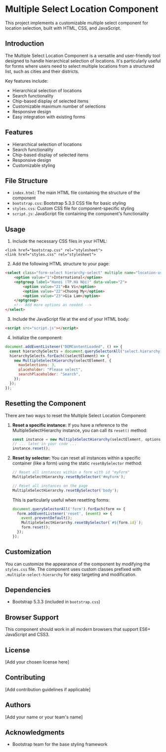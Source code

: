 # Multiple Select Location Component

This project implements a customizable multiple select component for location selection, built with HTML, CSS, and JavaScript.

## Introduction

The Multiple Select Location Component is a versatile and user-friendly tool designed to handle hierarchical selection of locations. It's particularly useful for forms where users need to select multiple locations from a structured list, such as cities and their districts.

Key features include:
- Hierarchical selection of locations
- Search functionality
- Chip-based display of selected items
- Customizable maximum number of selections
- Responsive design
- Easy integration with existing forms

## Features

- Hierarchical selection of locations
- Search functionality
- Chip-based display of selected items
- Responsive design
- Customizable styling

## File Structure

- `index.html`: The main HTML file containing the structure of the component
- `bootstrap.css`: Bootstrap 5.3.3 CSS file for basic styling
- `styles.css`: Custom CSS file for component-specific styling
- `script.js`: JavaScript file containing the component's functionality

## Usage

1. Include the necessary CSS files in your HTML:

```
<link href="bootstrap.css" rel="stylesheet">
<link href="styles.css" rel="stylesheet">
```

2. Add the following HTML structure to your page:

```html
<select class="form-select hierarchy-select" multiple name="location-user-like">
    <option value="1">International</option>
    <optgroup label="Hanoi (TP.Hà Nội)" data-value="2">
        <option value="21">Ba Vi</option>
        <option value="22">Chuong My</option>
        <option value="23">Gia Lam</option>
    </optgroup>
    <!-- Add more options as needed -->
</select>
```

3. Include the JavaScript file at the end of your HTML body:

```html
<script src="script.js"></script>
```

4. Initialize the component:

```javascript
document.addEventListener("DOMContentLoaded", () => {
  const hierarchySelects = document.querySelectorAll("select.hierarchy-select");
  hierarchySelects.forEach((selectElement) => {
    new MultipleSelectHierarchy(selectElement, {
      maxSelections: 3,
      placeholder: "Please select",
      searchPlaceholder: "Search",
    });
  });
});
```

## Resetting the Component

There are two ways to reset the Multiple Select Location Component:

1. **Reset a specific instance:**
   If you have a reference to the MultipleSelectHierarchy instance, you can call its `reset()` method:

   ```javascript
   const instance = new MultipleSelectHierarchy(selectElement, options);
   // ... later in your code ...
   instance.reset();
   ```

2. **Reset by selector:**
   You can reset all instances within a specific container (like a form) using the static `resetBySelector` method:

   ```javascript
   // Reset all instances within a form with id "myForm"
   MultipleSelectHierarchy.resetBySelector('#myForm');

   // Reset all instances on the page
   MultipleSelectHierarchy.resetBySelector('body');
   ```

   This is particularly useful when resetting forms:

   ```javascript
   document.querySelectorAll('form').forEach(form => {
     form.addEventListener('reset', (event) => {
       event.preventDefault();
       MultipleSelectHierarchy.resetBySelector(`#${form.id}`);
       form.reset();
     });
   });
   ```

## Customization

You can customize the appearance of the component by modifying the `styles.css` file. The component uses custom classes prefixed with `.multiple-select-hierarchy` for easy targeting and modification.

## Dependencies

- Bootstrap 5.3.3 (included in `bootstrap.css`)

## Browser Support

This component should work in all modern browsers that support ES6+ JavaScript and CSS3.

## License

[Add your chosen license here]

## Contributing

[Add contribution guidelines if applicable]

## Authors

[Add your name or your team's name]

## Acknowledgments

- Bootstrap team for the base styling framework
